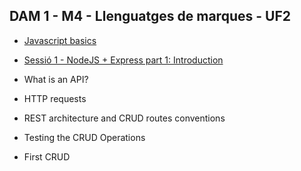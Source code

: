 ## DAM 1 - M4 - Llenguatges de marques - UF2
- [Javascript basics](javascript_basics.md)



- [Sessió 1 - NodeJS + Express part 1: Introduction](01_NodeJS_Express_part_1__Introduction.md)

- What is an API?
- HTTP requests
- REST architecture and CRUD routes conventions
- Testing the CRUD Operations
- First CRUD

<!-- 
 [Sessió 2 -  NodeJS + Express part 1: Introduction](01%20NodeJS_Express_part_1-%20Introduction%20.md)
- What is an API?-
- HTTP requests
- REST architecture and CRUD routes conventions
- Testing the CRUD Operations
- First CRUD

-->